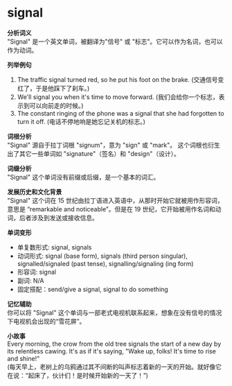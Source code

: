 # signal

**分析词义**  
"Signal" 是一个英文单词，被翻译为"信号" 或 "标志"。它可以作为名词，也可以作为动词。

  

**列举例句**

  

1.  The traffic signal turned red, so he put his foot on the brake. (交通信号变红了，于是他踩下了刹车。)
2.  We'll signal you when it's time to move forward. (我们会给你一个标志，表示到可以向前走的时候。)
3.  The constant ringing of the phone was a signal that she had forgotten to turn it off. (电话不停地响是她忘记关机的标志。)

  

**词根分析**  
"Signal" 源自于拉丁词根 "signum"，意为 "sign" 或 "mark"。 这个词根也衍生出了其它一些单词如 "signature"（签名）和 "design"（设计）。

  

**词缀分析**  
"Signal" 这个单词没有前缀或后缀，是一个基本的词汇。

  

**发展历史和文化背景**  
"Signal" 这个词在 15 世纪由拉丁语进入英语中，从那时开始它就被用作形容词，意思是 “remarkable and noticeable”。但是在 19 世纪，它开始被用作名词和动词，后者涉及到发送或接收信息。

  

**单词变形**

  

*   单复数形式: signal, signals
*   动词形式: signal (base form), signals (third person singular), signalled/signaled (past tense), signalling/signaling (ing form)
*   形容词: signal
*   副词: N/A
*   固定搭配：send/give a signal, signal to do something

  

**记忆辅助**  
你可以将 "Signal" 这个单词与一部老式电视机联系起来，想象在没有信号的情况下电视机会出现的“雪花屏”。

  

**小故事**  
Every morning, the crow from the old tree signals the start of a new day by its relentless cawing. It's as if it's saying, "Wake up, folks! It's time to rise and shine!"  
(每天早上，老树上的乌鸦通过其不间断的叫声标志着新的一天的开始。就好像它在说：“起床了，伙计们！是时候开始新的一天了！”)
